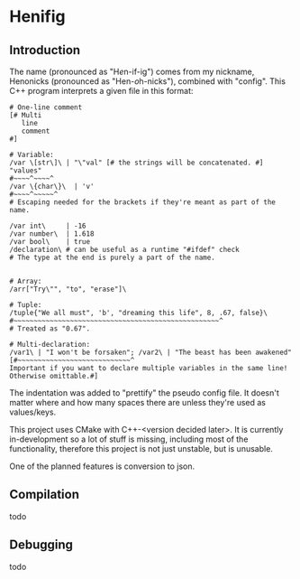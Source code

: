 # Henifig

## Introduction

The name (pronounced as "H*e*n-if-ig") comes from my nickname, Henonicks
(pronounced as "Hen-*o*h-nicks"), combined with "config".
This C++ program interprets a given file in this format:

```
# One-line comment
[# Multi
   line
   comment
#]

# Variable:
/var \[str\]\ | "\"val" [# the strings will be concatenated. #] "values"
#~~~~^~~~~^
/var \{char\}\  | 'v'
#~~~~^~~~~~^
# Escaping needed for the brackets if they're meant as part of the name.

/var int\     | -16
/var number\  | 1.618
/var bool\    | true
/declaration\ # can be useful as a runtime "#ifdef" check
# The type at the end is purely a part of the name.


# Array:
/arr["Try\"", "to", "erase"]\

# Tuple:
/tuple{"We all must", 'b', "dreaming this life", 8, .67, false}\
#~~~~~~~~~~~~~~~~~~~~~~~~~~~~~~~~~~~~~~~~~~~~~~~~~~~^
# Treated as "0.67".

# Multi-declaration:
/var1\ | "I won't be forsaken"; /var2\ | "The beast has been awakened"
[#~~~~~~~~~~~~~~~~~~~~~~~~~~~~^
Important if you want to declare multiple variables in the same line!
Otherwise omittable.#]
```

The indentation was added to "prettify" the pseudo config file.
It doesn't matter where and how many spaces there are unless they're used as values/keys.

This project uses CMake with C++-\<version decided later\>. It is currently in-development so
a lot of stuff is missing, including most of the functionality, therefore
this project is not just unstable, but is unusable.

One of the planned features is conversion to json.

## Compilation

todo

## Debugging

todo

